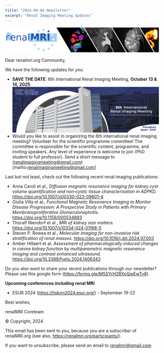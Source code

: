 ```yaml
---
title: "2024-09-04 Newsletter"
excerpt: "Renal Imaging Meeting Updates"
---
```


![image-center](/assets/images/newsletter_renalMRI.png)

Dear renalmri.org Community,

We have the following updates for you: 

- **SAVE THE DATE**: 6th International Renal Imaging Meeting, **October 13 & 14, 2025**
![image-center](/assets/images/pamplona2025/BannerRenalmeeting_2025.png)
- Would you like to assist in organizing the 6th international renal imaging meeting? Volunteer for the scientific programme committee! The committee is responsible for the scientific content, programme, and inviting speakers. Any level of experience is welcome to join (PhD student to full professor). Send a short message to (renalimagingmeeting@gmail.com)[mailto:renalimagingmeeting@gmail.com]

Last but not least, check out the following recent renal imaging publications:

- Anna Caroli et al., *Diffusion magnetic resonance imaging for kidney cyst volume quantification and non‑cystic tissue characterisation in ADPKD.* https://doi.org/10.1007/s00330-023-09601-4
- Giulia Villa et al., *Functional Magnetic Resonance Imaging to Monitor Disease Progression: A Prospective Study in Patients with Primary Membranoproliferative Glomerulonephritis.* https://doi.org/10.1159/000534893
- Thoralf Niendorf et al., *MRI of kidney size matters.* https://doi.org/10.1007/s10334-024-01168-5
- Steven P. Rowea et al., *Molecular imaging for non-invasive risk stratification of renal masses.* https://doi.org/10.1016/j.diii.2024.07.003
- Amber Hillaert et al. *Assessment of pharmacologically induced changes in canine kidney function by multiparametric magnetic resonance imaging and contrast enhanced ultrasound.* https://doi.org/10.3389/fvets.2024.1406343

Do you also want to share your recent publications through our newsletter? Please use this google form (https://forms.gle/M5SYrH2BXnQwEwTv8).

**Upcoming conferences including renal MRI**
- ESUR 2024 (https://lisbon2024.esur.org/) - September 19-22
 
 
 
Best wishes, 

renalMRI Coreteam

© Copyright, 2024

This email has been sent to you, because you are a subscriber of renalMRI.org (see also, https://renalmri.org/participants/).

If you want to unsubscribe, please send an email to renalmri@gmail.com


